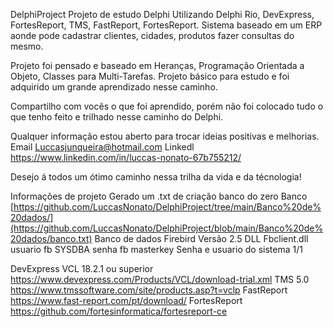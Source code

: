 DelphiProject
Projeto de estudo Delphi Utilizando Delphi Rio, DevExpress, FortesReport, TMS, FastReport, FortesReport. Sistema baseado em um ERP aonde pode cadastrar clientes, cidades, produtos fazer consultas do mesmo.

Projeto foi pensado e baseado em Heranças, Programação Orientada a Objeto, Classes para Multi-Tarefas. Projeto básico para estudo e foi adquirido um grande aprendizado nesse caminho.

Compartilho com vocês o que foi aprendido, porém não foi colocado tudo o que tenho feito e trilhado nesse caminho do Delphi.

Qualquer informação estou aberto para trocar ideias positivas e melhorias.
Email Luccasjunqueira@hotmail.com
Linkedl https://www.linkedin.com/in/luccas-nonato-67b755212/

Desejo á todos um ótimo caminho nessa trilha da vida e da técnologia!


Informações de projeto
Gerado um .txt de criação banco do zero Banco [https://github.com/LuccasNonato/DelphiProject/tree/main/Banco%20de%20dados/](https://github.com/LuccasNonato/DelphiProject/blob/main/Banco%20de%20dados/banco.txt)
Banco de dados Firebird Versão 2.5
DLL Fbclient.dll
usuario fb SYSDBA
senha fb masterkey
Senha e usuario do sistema 1/1

DevExpress VCL 18.2.1 ou superior https://www.devexpress.com/Products/VCL/download-trial.xml
TMS 5.0 https://www.tmssoftware.com/site/products.asp?t=vclp
FastReport https://www.fast-report.com/pt/download/
FortesReport https://github.com/fortesinformatica/fortesreport-ce




